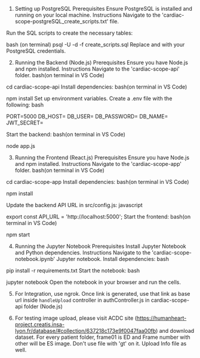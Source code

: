 1. Setting up PostgreSQL
Prerequisites
Ensure PostgreSQL is installed and running on your local machine.
Instructions
Navigate to the 'cardiac-scope-postgreSQL_create_scripts.txt' file.

Run the SQL scripts to create the necessary tables:

bash (on terminal)
psql -U <your-username> -d <your-database> -f create_scripts.sql
Replace <your-username> and <your-database> with your PostgreSQL credentials.

2. Running the Backend (Node.js)
Prerequisites
Ensure you have Node.js and npm installed.
Instructions
Navigate to the 'cardiac-scope-api' folder.
bash(on terminal in VS Code)

cd cardiac-scope-api
Install dependencies:
bash(on terminal in VS Code)

npm install
Set up environment variables. Create a .env file with the following:
bash

PORT=5000
DB_HOST=<your-postgres-host>
DB_USER=<your-username>
DB_PASSWORD=<your-password>
DB_NAME=<your-database-name>
JWT_SECRET=<your-secret-key>

Start the backend:
bash(on terminal in VS Code)

node app.js

3. Running the Frontend (React.js)
Prerequisites
Ensure you have Node.js and npm installed.
Instructions
Navigate to the 'cardiac-scope-app' folder.
bash(on terminal in VS Code)

cd cardiac-scope-app
Install dependencies:
bash(on terminal in VS Code)

npm install


Update the backend API URL in src/config.js:
javascript

export const API_URL = 'http://localhost:5000';
Start the frontend:
bash(on terminal in VS Code)

npm start


4. Running the Jupyter Notebook
Prerequisites
Install Jupyter Notebook and Python dependencies.
Instructions
Navigate to the 'cardiac-scope-notebook.ipynb' Jupyter notebook.
Install dependencies:
bash

pip install -r requirements.txt
Start the notebook:
bash

jupyter notebook
Open the notebook in your browser and run the cells.

5. For Integration, use ngrok.
Once link is generated, use that link as base url inside `handleUpload` controller in authController.js in cardiac-scope-api folder (Node.js)

6. For testing image upload, please visit ACDC site (https://humanheart-project.creatis.insa-lyon.fr/database/#collection/637218c173e9f0047faa00fb)
and download dataset.
For every patient folder, frame01 is ED and Frame number with other will be ES image. 
Don't use file with 'gt' on it.
Upload Info file as well.
